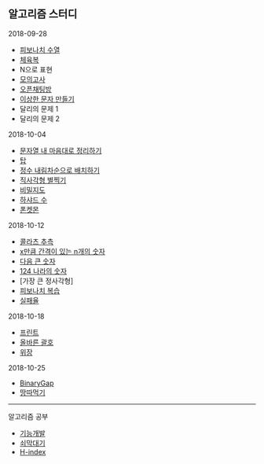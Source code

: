 알고리즘 스터디
---

2018-09-28
- [피보나치 수열]
- [체육복]
- N으로 표현
- [모의고사]
- [오픈채팅방]
- [이상한 문자 만들기]
- 달리의 문제 1
- 달리의 문제 2

2018-10-04
- [문자열 내 마음대로 정리하기]
- [탑]
- [정수 내림차순으로 배치하기]
- [직사각형 별찍기]
- [비밀지도]
- [하샤드 수]
- [폰켓몬]

2018-10-12
- [콜라츠 추측]
- [x만큼 간격이 있는 n개의 숫자]
- [다음 큰 숫자]
- [124 나라의 숫자]
- [가장 큰 정사각형]
- [피보나치 복습]
- [실패율]

2018-10-18
- [프린트]
- [올바른 괄호]
- [위장]

2018-10-25
- [BinaryGap]
- [땅따먹기]
------------------------------

알고리즘 공부
- [기능개발]
- [쇠막대기]
- [H-index]

[기능개발]: https://gist.github.com/cohily12/63a3e5fda521ce524c561f98f5a66d0b
[쇠막대기]: https://gist.github.com/cohily12/9decafe75046334ab471005af39a8be4
[H-index]: https://gist.github.com/cohily12/503ca570df45d75ddd41dbdaf7cbfff9

[피보나치 수열]: https://gist.github.com/cohily12/27cd16817c1299694a19a8c7e76966e9
[체육복]: https://gist.github.com/cohily12/837c77b95fedd16a58703c8ab0faa4c6
[모의고사]: https://gist.github.com/cohily12/bb6cb26400df069baf09f50b857e72be
[오픈채팅방]: https://gist.github.com/cohily12/2786d727d8f5a98dc1781560edcedf1c
[이상한 문자 만들기]: https://gist.github.com/cohily12/bed3d91da11e257a3352908cf0972126

[문자열 내 마음대로 정리하기]: https://gist.github.com/cohily12/9cee224aeacef4b3103f2393cc20b194
[탑]: https://gist.github.com/cohily12/be06f4c7f906b15b10fb13d5ecb2f398
[정수 내림차순으로 배치하기]: https://gist.github.com/cohily12/0c76c5bf06e326c3e2ff761afdc6824d
[직사각형 별찍기]: https://gist.github.com/cohily12/067b57559c05ebaacc99bd0e086a75a7
[비밀지도]: https://gist.github.com/cohily12/c67ce9a97ca3b6df3340aa8bcc25d787
[하샤드 수]: https://gist.github.com/cohily12/43bba158b8f0bc2bb72402182aec105f
[폰켓몬]: https://gist.github.com/cohily12/f3945f7200a62c9e6149043ee525e80b

[콜라츠 추측]: https://gist.github.com/cohily12/52ff64dc8a6b3eba73640e69d65edf8a
[x만큼 간격이 있는 n개의 숫자]: https://gist.github.com/cohily12/18dd25a92ce714d3720e705be6357851
[다음 큰 숫자]: https://gist.github.com/cohily12/730959c9f783ea3b78290b205e0e7ca8
[피보나치 복습]: https://gist.github.com/cohily12/2a9933cb12ff5d7e12fc4f4b93994d2f
[124 나라의 숫자]: https://gist.github.com/cohily12/6c779cca6dd59761bb33de2fe7d0e516
[실패율]: https://gist.github.com/cohily12/d309f12143ef50207f1bb2f50d1a2568

[올바른 괄호]: https://gist.github.com/cohily12/a07657b756c0522450e711046b510ad4
[위장]: https://gist.github.com/cohily12/21fae1e829976653734982b87be33e41
[프린트]: https://gist.github.com/cohily12/4545a8e660502ec22b06f6c3f3869207

[BinaryGap]: https://gist.github.com/cohily12/99a8ba45bef8f123efbedd9251a11fcb
[땅따먹기]: https://gist.github.com/cohily12/8c87b23168a18934642a36c9e872c492
